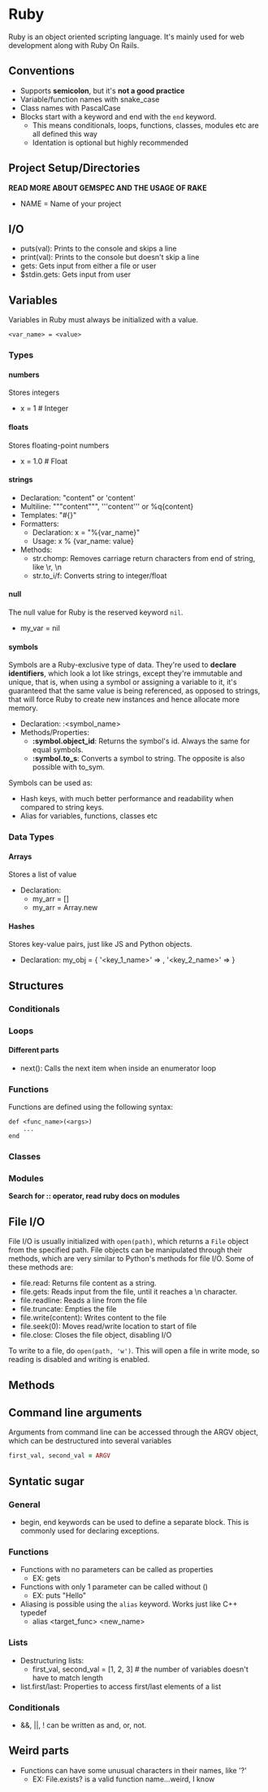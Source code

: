 # Ruby
Ruby is an object oriented scripting language. It's mainly used for web development along with Ruby On Rails.


## Conventions
- Supports **semicolon**, but it's **not a good practice**
- Variable/function names with snake_case
- Class names with PascalCase
- Blocks start with a keyword and end with the `end` keyword.
    - This means conditionals, loops, functions, classes, modules etc are all defined this way
    - Identation is optional but highly recommended 


## Project Setup/Directories
**READ MORE ABOUT GEMSPEC AND THE USAGE OF RAKE**
- NAME = Name of your project

## I/O
- puts(val): Prints to the console and skips a line
- print(val): Prints to the console but doesn't skip a line
- gets: Gets input from either a file or user
- $stdin.gets: Gets input from user


## Variables
Variables in Ruby must always be initialized with a value.

```
<var_name> = <value>
```

### Types

#### numbers
Stores integers
- x = 1     # Integer

#### floats
Stores floating-point numbers
- x = 1.0   # Float

#### strings
- Declaration: "content" or 'content'
- Multiline: """content""", '''content''' or %q{content}
- Templates: "#{}"
- Formatters:
    - Declaration: x = "%{var_name}"
    - Usage: x % {var_name: value}
- Methods:
    - str.chomp: Removes carriage return characters from end of string, like \r, \n
    - str.to_i/f: Converts string to integer/float

#### null
The null value for Ruby is the reserved keyword `nil`.
- my_var = nil

#### symbols
Symbols are a Ruby-exclusive type of data. They're used to **declare identifiers**, which look a lot like strings, except they're immutable and unique, that is, when using a symbol or assigning a variable to it, it's guaranteed that the same value is being referenced, as opposed to strings, that will force Ruby to create new instances and hence allocate more memory.

- Declaration: :<symbol_name>
- Methods/Properties:
    - **:symbol.object_id**: Returns the symbol's id. Always the same for equal symbols.
    - **:symbol.to_s**: Converts a symbol to string. The opposite is also possible with to_sym.


Symbols can be used as: 
- Hash keys, with much better performance and readability when compared to string keys.
- Alias for variables, functions, classes etc




### Data Types

#### Arrays
Stores a list of value
- Declaration:
    - my_arr = []
    - my_arr = Array.new


#### Hashes
Stores key-value pairs, just like JS and Python objects.
- Declaration:
    my_obj = {
        '<key_1_name>' => <value>,
        '<key_2_name>' => <value>
    }



## Structures

### Conditionals


### Loops

#### Different parts
- next(): Calls the next item when inside an enumerator loop

### Functions
Functions are defined using the following syntax:

```
def <func_name>(<args>)
    ...
end
```

### Classes


### Modules
**Search for :: operator, read ruby docs on modules**

## File I/O
File I/O is usually initialized with `open(path)`, which returns a `File` object from the specified path.
File objects can be manipulated through their methods, which are very similar to Python's methods for file I/O.
Some of these methods are:

- file.read: Returns file content as a string.
- file.gets: Reads input from the file, until it reaches a \n character.
- file.readline: Reads a line from the file
- file.truncate: Empties the file
- file.write(content): Writes content to the file
- file.seek(0): Moves read/write location to start of file
- file.close: Closes the file object, disabling I/O

To write to a file, do `open(path, 'w')`. This will open a file in write mode, so reading is disabled and writing
is enabled.


## Methods


## Command line arguments
Arguments from command line can be accessed through the ARGV object, which can be destructured into several variables

```ruby
first_val, second_val = ARGV
```


## Syntatic sugar

### General
- begin, end keywords can be used to define a separate block. This is commonly used for
declaring exceptions.

### Functions
- Functions with no parameters can be called as properties
    - EX: gets
- Functions with only 1 parameter can be called without ()
    - EX: puts "Hello"
- Aliasing is possible using the `alias` keyword. Works just like C++ typedef
    - alias <target_func> <new_name>

### Lists
- Destructuring lists:
    - first_val, second_val = [1, 2, 3]  # the number of variables doesn't have to match length
- list.first/last: Properties to access first/last elements of a list


### Conditionals
- &&, ||, ! can be written as and, or, not.


## Weird parts
- Functions can have some unusual characters in their names, like '?'
    - EX: File.exists? is a valid function name...weird, I know